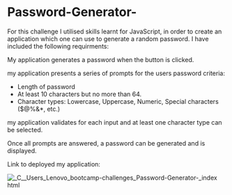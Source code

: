 # Password-Generator-

For this challenge I utilised skills learnt for JavaScript, in order to create an application which one can use to generate a random password. I have included the following requirments:

My application generates a password when the button is clicked.

my application presents a series of prompts for the users password criteria: 
- Length of password
- At least 10 characters but no more than 64.
- Character types: Lowercase, Uppercase, Numeric, Special characters ($@%&*, etc.)

my application validates for each input and at least one character type can be selected.

Once all prompts are answered, a password can be generated and is displayed.

Link to deployed my application:

![_C__Users_Lenovo_bootcamp-challenges_Password-Generator-_index html](https://user-images.githubusercontent.com/119041506/213782282-11bc4c37-1e1c-4a9b-a4bf-0e67885c6dd5.png)

